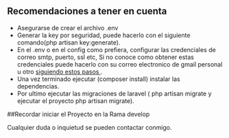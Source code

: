 ## Recomendaciones  a tener en cuenta

- Asegurarse de crear el archivo .env
- Generar la key por seguridad, puede hacerlo con el siguiente comando(php artisan key:generate).
- En el .env o en el config como prefiera, configurar las credenciales de correo smtp, puerto, ssl etc, Si no conoce como obtener estas credenciales puede hacerlo con su correo electronico de gmail personal u otro [ siguiendo estos pasos ](https://laravel.com/docs/session).
- Una vez terminado ejecutar (composer install) instalar las dependencias.
- Por ultimo ejecutar las migraciones de laravel ( php artisan migrate y ejecutar el proyecto php artisan migrate).

##Recordar iniciar el Proyecto en la Rama develop

Cualquier duda o inquietud se pueden contactar conmigo. 
